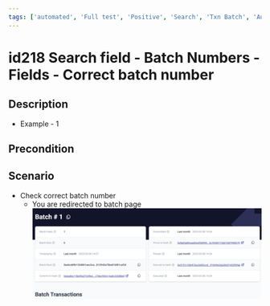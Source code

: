```yaml
---
tags: ['automated', 'Full test', 'Positive', 'Search', 'Txn Batch', 'Automated']
---
```


# id218 Search field - Batch Numbers - Fields - Correct batch number

## Description
  - Example - 1

## Precondition


## Scenario
- Check correct batch number
    - You are redirected to batch page
![id218](../../../../static/img/Fields/Search%20field%20-%20Batch%20Numbers/id218.png)

